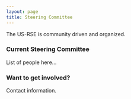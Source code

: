```yaml
---
layout: page
title: Steering Committee
---
```


The US-RSE is community driven and organized.  

### Current Steering Committee

List of people here...


### Want to get involved?

Contact information.